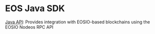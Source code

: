 # EOS Java SDK #

[Java API](http://docs.eosnetwork.com/reference/javadocs): Provides integration with EOSIO-based blockchains using the EOSIO Nodeos RPC API
